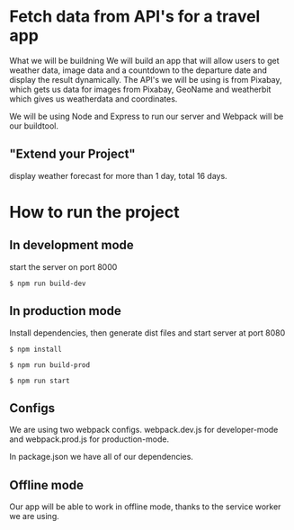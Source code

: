 # Fetch data from API's for a travel app

What we will be buildning
We will build an app that will allow users to get weather data, image data and a countdown to the departure date and display the result dynamically. The API's we will be using is from Pixabay, which gets us data for images from Pixabay, GeoName and weatherbit which gives us weatherdata and coordinates.

We will be using Node and Express to run our server and Webpack will be our buildtool.

## "Extend your Project"

display weather forecast for more than 1 day, total 16 days.

# How to run the project

## In development mode

start the server on port 8000

```
$ npm run build-dev
```

## In production mode

Install dependencies, then generate dist files and start server at port 8080

```
$ npm install
```

```
$ npm run build-prod
```

```
$ npm run start
```

## Configs

We are using two webpack configs. webpack.dev.js for developer-mode and webpack.prod.js for production-mode.

In package.json we have all of our dependencies.

## Offline mode

Our app will be able to work in offline mode, thanks to the service worker we are using.
